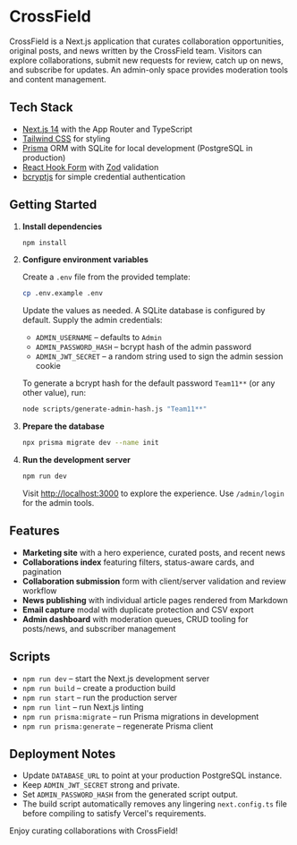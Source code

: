 # CrossField

CrossField is a Next.js application that curates collaboration opportunities, original posts, and news written by the CrossField team. Visitors can explore collaborations, submit new requests for review, catch up on news, and subscribe for updates. An admin-only space provides moderation tools and content management.

## Tech Stack

- [Next.js 14](https://nextjs.org/) with the App Router and TypeScript
- [Tailwind CSS](https://tailwindcss.com/) for styling
- [Prisma](https://www.prisma.io/) ORM with SQLite for local development (PostgreSQL in production)
- [React Hook Form](https://react-hook-form.com/) with [Zod](https://zod.dev/) validation
- [bcryptjs](https://www.npmjs.com/package/bcryptjs) for simple credential authentication

## Getting Started

1. **Install dependencies**

   ```bash
   npm install
   ```

2. **Configure environment variables**

   Create a `.env` file from the provided template:

   ```bash
   cp .env.example .env
   ```

   Update the values as needed. A SQLite database is configured by default. Supply the admin credentials:

   - `ADMIN_USERNAME` – defaults to `Admin`
   - `ADMIN_PASSWORD_HASH` – bcrypt hash of the admin password
   - `ADMIN_JWT_SECRET` – a random string used to sign the admin session cookie

   To generate a bcrypt hash for the default password `Team11**` (or any other value), run:

   ```bash
   node scripts/generate-admin-hash.js "Team11**"
   ```

3. **Prepare the database**

   ```bash
   npx prisma migrate dev --name init
   ```

4. **Run the development server**

   ```bash
   npm run dev
   ```

   Visit [http://localhost:3000](http://localhost:3000) to explore the experience. Use `/admin/login` for the admin tools.

## Features

- **Marketing site** with a hero experience, curated posts, and recent news
- **Collaborations index** featuring filters, status-aware cards, and pagination
- **Collaboration submission** form with client/server validation and review workflow
- **News publishing** with individual article pages rendered from Markdown
- **Email capture** modal with duplicate protection and CSV export
- **Admin dashboard** with moderation queues, CRUD tooling for posts/news, and subscriber management

## Scripts

- `npm run dev` – start the Next.js development server
- `npm run build` – create a production build
- `npm run start` – run the production server
- `npm run lint` – run Next.js linting
- `npm run prisma:migrate` – run Prisma migrations in development
- `npm run prisma:generate` – regenerate Prisma client

## Deployment Notes

- Update `DATABASE_URL` to point at your production PostgreSQL instance.
- Keep `ADMIN_JWT_SECRET` strong and private.
- Set `ADMIN_PASSWORD_HASH` from the generated script output.
- The build script automatically removes any lingering `next.config.ts` file before compiling to satisfy Vercel's requirements.

Enjoy curating collaborations with CrossField!
